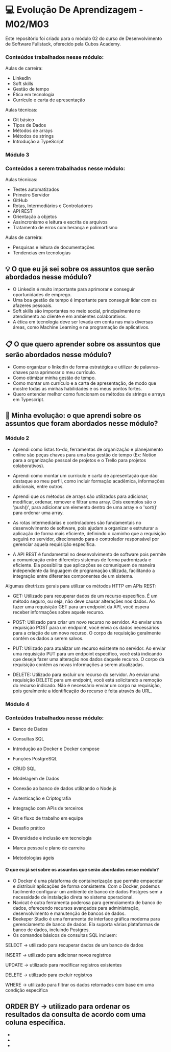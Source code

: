 # 💻 Evolução De Aprendizagem - M02/M03

Este repositório foi criado para o módulo 02 do curso de Desenvolvimento de Software Fullstack, oferecido pela Cubos Academy.

### Conteúdos trabalhados nesse módulo:

Aulas de carreira:

- LinkedIn
- Soft skills
- Gestão de tempo
- Ética em tecnologia
- Currículo e carta de apresentação
  
Aulas técnicas:

- Git básico
- Tipos de Dados
- Métodos de arrays
- Métodos de strings
- Introdução a TypeScript

### Módulo 3

### Conteúdos a serem trabalhados nesse módulo:
Aulas técnicas:
- Testes automatizados
- Primeiro Servidor
- GitHub
- Rotas, Intermediários e Controladores
- API REST
- Orientação a objetos
- Assincronismo e leitura e escrita de arquivos
- Tratamento de erros com herança e polimorfismo

Aulas de carreira:

- Pesquisas e leitura de documentações
- Tendencias em tecnologias
  

## 💡 O que eu já sei sobre os assuntos que serão abordados nesse módulo?

- O Linkedin é muito importante para aprimorar e conseguir oportunidades de emprego.
- Uma boa gestão de tempo é importante para conseguir lidar com os afazeres pessoais.
- Soft skills são importantes no meio social, principalmente no atendimento ao cliente e em ambientes colaborativos.
- A ética em tecnologia deve ser levada em conta nas mais diversas áreas, como Machine Learning e na programação de aplicativos.

## 📋 O que quero aprender sobre os assuntos que serão abordados nesse módulo?

- Como organizar o linkedin de forma estratégica e utilizar de palavras-chaves para aprimorar o meu currículo. 
- Como otimizar minha gestão de tempo.
- Como montar um currículo e a carta de apresentação, de modo que mostre todas as minhas habilidades e os meus pontos fortes.
- Quero entender melhor como funcionam os métodos de strings e arrays em Typescript. 

## 📖 Minha evolução: o que aprendi sobre os assuntos que foram abordados nesse módulo?

### Módulo 2

- Aprendi como listas to-do, ferramentas de organização e planejamento online são peças chaves para uma boa gestão de tempo (Ex: Notion para a organização pessoal de projetos e o Trello para projetos colaborativos).
- Aprendi como montar um currículo e carta de apresentação que dão destaque ao meu perfil, como incluir formação acadêmica, informações adicionais, entre outros.
- Aprendi que os métodos de arrays são utilizados para adicionar, modificar, ordenar, remover e filtrar uma array. Dois exemplos são o 'push()', para adicionar um elemento dentro de uma array e o 'sort()' para ordenar uma array.




- As rotas intermediárias e controladores são fundamentais no desenvolvimento de software, pois ajudam a organizar e estruturar a aplicação de forma mais eficiente, definindo o caminho que a requisição seguirá no servidor, direcionando para o controlador responsável por gerenciar aquela requisição específica.
  
- A API REST é fundamental no desenvolvimento de software pois permite a comunicação entre diferentes sistemas de forma padronizada e eficiente. Ela possibilita que aplicações se comuniquem de maneira independente da linguagem de programação utilizada, facilitando a integração entre diferentes componentes de um sistema.

Algumas diretrizes gerais para utilizar os métodos HTTP em APIs REST:

- GET: Utilizado para recuperar dados de um recurso específico. É um método seguro, ou seja, não deve causar alterações nos dados. Ao fazer uma requisição GET para um endpoint da API, você espera receber informações sobre aquele recurso.

- POST: Utilizado para criar um novo recurso no servidor. Ao enviar uma requisição POST para um endpoint, você envia os dados necessários para a criação de um novo recurso. O corpo da requisição geralmente contém os dados a serem salvos.

- PUT: Utilizado para atualizar um recurso existente no servidor. Ao enviar uma requisição PUT para um endpoint específico, você está indicando que deseja fazer uma alteração nos dados daquele recurso. O corpo da requisição contém as novas informações a serem atualizadas.

- DELETE: Utilizado para excluir um recurso do servidor. Ao enviar uma requisição DELETE para um endpoint, você está solicitando a remoção do recurso indicado. Não é necessário enviar um corpo na requisição, pois geralmente a identificação do recurso é feita através da URL.

### Módulo 4

### Conteúdos trabalhados nesse módulo:

- Banco de Dados
- Consultas SQL
- Introdução ao Docker e Docker compose
- Funções PostgreSQL
- CRUD SQL
- Modelagem de Dados
- Conexão ao banco de dados utilizando o Node.js
- Autenticação e Criptografia
- Integração com APIs de terceiros
- Git e fluxo de trabalho em equipe
- Desafio prático

- Diversidade e inclusão em tecnologia
- Marca pessoal e plano de carreira
- Metodologias ágeis

#### O que eu já sei sobre os assuntos que serão abordados nesse módulo?
- O Docker é uma plataforma de containerização que permite empacotar e distribuir aplicações de forma consistente. Com o Docker, podemos facilmente configurar um ambiente de banco de dados Postgres sem a necessidade de instalação direta no sistema operacional.
- Navicat é outra ferramenta poderosa para gerenciamento de banco de dados, oferecendo recursos avançados para administração, desenvolvimento e manutenção de bancos de dados.
- Beekeper Studio é uma ferramenta de interface gráfica moderna para gerenciamento de banco de dados. Ela suporta várias plataformas de banco de dados, incluindo Postgres.
- Os comandos básicos de consultas SQL incluem:

SELECT → utilizado para recuperar dados de um banco de dados

INSERT → utilizado para adicionar novos registros

UPDATE → utilizado para modificar registros existentes

DELETE → utilizado para excluir registros

WHERE → utilizado para filtrar os dados retornados com base em uma condição específica

ORDER BY → utilizado para ordenar os resultados da consulta de acordo com uma coluna específica.
-
-
-
-
